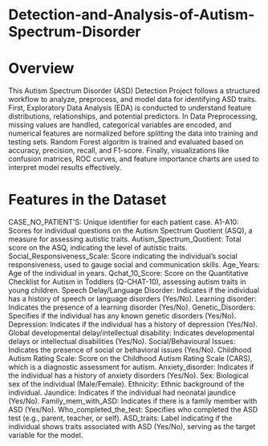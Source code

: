 # Detection-and-Analysis-of-Autism-Spectrum-Disorder

# Overview

This Autism Spectrum Disorder (ASD) Detection Project follows a structured workflow to analyze, preprocess, and model data for identifying ASD traits. First, Exploratory Data Analysis (EDA) is conducted to understand feature distributions, relationships, and potential predictors. In Data Preprocessing, missing values are handled, categorical variables are encoded, and numerical features are normalized before splitting the data into training and testing sets. Random Forest algoritm is trained and evaluated based on accuracy, precision, recall, and F1-score. Finally, visualizations like confusion matrices, ROC curves, and feature importance charts are used to interpret model results effectively.

# Features in the Dataset

CASE_NO_PATIENT'S: Unique identifier for each patient case.
A1-A10: Scores for individual questions on the Autism Spectrum Quotient (ASQ), a measure for assessing autistic traits.
Autism_Spectrum_Quotient: Total score on the ASQ, indicating the level of autistic traits.
Social_Responsiveness_Scale: Score indicating the individual’s social responsiveness, used to gauge social and communication skills.
Age_Years: Age of the individual in years.
Qchat_10_Score: Score on the Quantitative Checklist for Autism in Toddlers (Q-CHAT-10), assessing autism traits in young children.
Speech Delay/Language Disorder: Indicates if the individual has a history of speech or language disorders (Yes/No).
Learning disorder: Indicates the presence of a learning disorder (Yes/No).
Genetic_Disorders: Specifies if the individual has any known genetic disorders (Yes/No).
Depression: Indicates if the individual has a history of depression (Yes/No).
Global developmental delay/intellectual disability: Indicates developmental delays or intellectual disabilities (Yes/No).
Social/Behavioural Issues: Indicates the presence of social or behavioral issues (Yes/No).
Childhood Autism Rating Scale: Score on the Childhood Autism Rating Scale (CARS), which is a diagnostic assessment for autism.
Anxiety_disorder: Indicates if the individual has a history of anxiety disorders (Yes/No).
Sex: Biological sex of the individual (Male/Female).
Ethnicity: Ethnic background of the individual.
Jaundice: Indicates if the individual had neonatal jaundice (Yes/No).
Family_mem_with_ASD: Indicates if there is a family member with ASD (Yes/No).
Who_completed_the_test: Specifies who completed the ASD test (e.g., parent, teacher, or self).
ASD_traits: Label indicating if the individual shows traits associated with ASD (Yes/No), serving as the target variable for the model.

